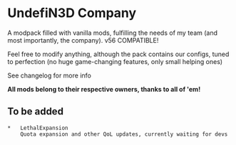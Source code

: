 # UndefiN3D Company

A modpack filled with vanilla mods, fulfilling the needs of my team (and most importantly, the company). v56 COMPATIBLE!

Feel free to modify anything, although the pack contains our configs, tuned to perfection (no huge game-changing features, only small helping ones)

See changelog for more info

**All mods belong to their respective owners, thanks to all of 'em!**

## To be added

    *   LethalExpansion  
        Quota expansion and other QoL updates, currently waiting for devs
